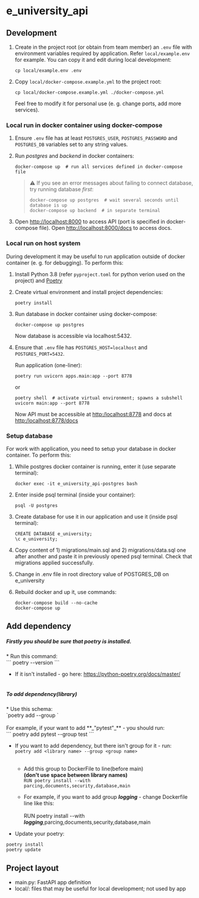 # e_university_api


## Development

1. Create in the project root (or obtain from team member) an `.env` file with environment variables required by application.
   Refer `local/example.env` for example. You can copy it and edit during local development:

       cp local/example.env .env

2. Copy `local/docker-compose.example.yml` to the project root:

       cp local/docker-compose.example.yml ./docker-compose.yml

   Feel free to modify it for personal use (e. g. change ports, add more services).

### Local run in docker container using docker-compose

1. Ensure `.env` file has at least `POSTGRES_USER`, `POSTGRES_PASSWORD` and `POSTGRES_DB` variables
   set to any string values.

2. Run _postgres_ and _backend_ in docker containers:

       docker-compose up  # run all services defined in docker-compose file

   > :warning: If you see an error messages about failing to connect database, try running database *first*:
   >
   >     docker-compose up postgres  # wait several seconds until database is up
   >     docker-compose up backend  # in separate terminal

3. Open <http://localhost:8000> to access API (port is specified in docker-compose file).
   Open <http://localhost:8000/docs> to access docs.

### Local run on host system

During development it may be useful to run application outside of docker container (e. g. for debugging). To perform this:

1. Install Python 3.8 (refer `pyproject.toml` for python verion used on the project) and [Poetry](https://python-poetry.org/)

2. Create virtual environment and install project dependencies:

       poetry install

3. Run database in docker container using docker-compose:

       docker-compose up postgres

   Now database is accessible via localhost:5432.

4. Ensure that `.env` file has `POSTGRES_HOST=localhost` and `POSTGRES_PORT=5432`.

   Run application (one-liner):

       poetry run uvicorn apps.main:app --port 8778

   or

       poetry shell  # activate virtual environment; spawns a subshell
       uvicorn main:app --port 8778

   Now API must be accessible at <http:/localhost:8778> and docs at <http:/localhost:8778/docs>

### Setup database

For work with application, you need to setup your database in docker container. To perform this:

1. While postgres docker container is running, enter it (use separate terminal):

       docker exec -it e_university_api-postgres bash

2. Enter inside psql terminal (inside your container):

       psql -U postgres

3. Create database for use it in our application and use it (inside psql terminal):

       CREATE DATABASE e_university;
       \c e_university;

4. Copy content of 1) migrations/main.sql and 2) migrations/data.sql one after another and paste it in previously opened psql terminal.
   Check that migrations applied successfully.

5. Change in .env file in root directory value of POSTGRES_DB on e_university

6. Rebuild docker and up it, use commands:

       docker-compose build --no-cache
       docker-compose up

## Add dependency

<h5>Firstly you should be sure that poetry is installed.</h5>
* Run this command:<br>
```
poetry --version
```

* If it isn't installed - go here: https://python-poetry.org/docs/master/ 
<br><br>

<h5>To add dependency(library)</h5>
* Use this schema:<br>
`poetry add <library name> --group <group name>`<br><br>
For example, if your want to add **_"pytest"_** - you should run:<br>
```
poetry add pytest --group test
```

* If you want to add dependency, but there isn't group for it - run:<br>
`poetry add <library name> --group <group name>`<br><br>
   * Add this group to DockerFile to line(before main) <br>**(don't use space between library names)**<br>
`
RUN poetry install --with parcing,documents,security,database,main
`
  
   * For example, if you want to add group **_logging_** - change Dockerfile line like this:<br><br>
   RUN poetry install --with **_logging_**,parcing,documents,security,database,main
   


* Update your poetry:<br>
```
poetry install
poetry update
```


## Project layout

- main.py: FastAPI app definition
- local/: files that may be useful for local development; not used by app
